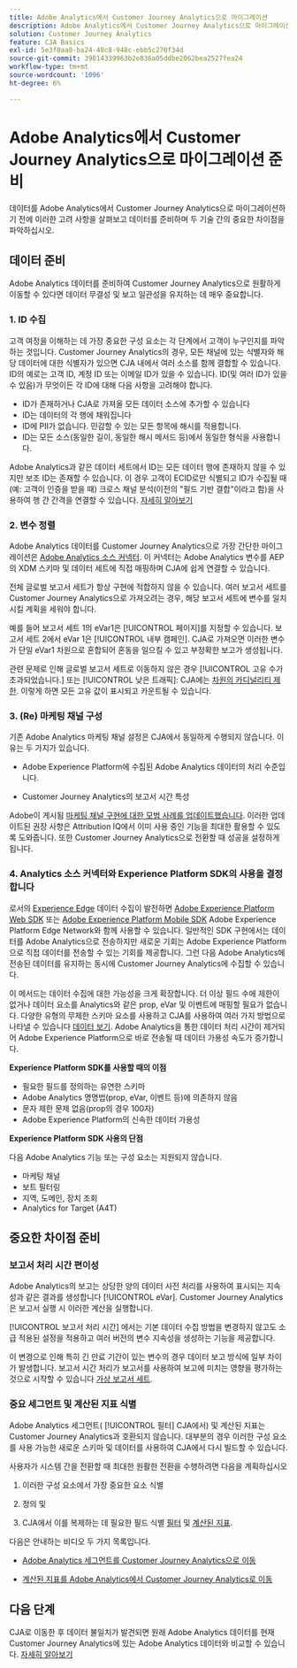 ```yaml
---
title: Adobe Analytics에서 Customer Journey Analytics으로 마이그레이션
description: Adobe Analytics에서 Customer Journey Analytics으로 마이그레이션하는 단계
solution: Customer Journey Analytics
feature: CJA Basics
exl-id: 5e3f0aa0-ba24-48c8-948c-ebb5c270f34d
source-git-commit: 39814339963b2e836a05ddbe2062bea2527fea24
workflow-type: tm+mt
source-wordcount: '1096'
ht-degree: 6%

---
```


# Adobe Analytics에서 Customer Journey Analytics으로 마이그레이션 준비

데이터를 Adobe Analytics에서 Customer Journey Analytics으로 마이그레이션하기 전에 이러한 고려 사항을 살펴보고 데이터를 준비하며 두 기술 간의 중요한 차이점을 파악하십시오.

## 데이터 준비

Adobe Analytics 데이터를 준비하여 Customer Journey Analytics으로 원활하게 이동할 수 있다면 데이터 무결성 및 보고 일관성을 유지하는 데 매우 중요합니다.

### 1. ID 수집

고객 여정을 이해하는 데 가장 중요한 구성 요소는 각 단계에서 고객이 누구인지를 파악하는 것입니다. Customer Journey Analytics의 경우, 모든 채널에 있는 식별자와 해당 데이터에 대한 식별자가 있으면 CJA 내에서 여러 소스를 함께 결합할 수 있습니다.
ID의 예로는 고객 ID, 계정 ID 또는 이메일 ID가 있을 수 있습니다. ID(및 여러 ID가 있을 수 있음)가 무엇이든 각 ID에 대해 다음 사항을 고려해야 합니다.

* ID가 존재하거나 CJA로 가져올 모든 데이터 소스에 추가할 수 있습니다
* ID는 데이터의 각 행에 채워집니다
* ID에 PII가 없습니다. 민감할 수 있는 모든 항목에 해시를 적용합니다.
* ID는 모든 소스(동일한 길이, 동일한 해시 메서드 등)에서 동일한 형식을 사용합니다.

Adobe Analytics과 같은 데이터 세트에서 ID는 모든 데이터 행에 존재하지 않을 수 있지만 보조 ID는 존재할 수 있습니다. 이 경우 고객이 ECID로만 식별되고 ID가 수집될 때(예: 고객이 인증을 받을 때) 크로스 채널 분석(이전의 &quot;필드 기반 결합&quot;이라고 함)을 사용하여 행 간 간격을 연결할 수 있습니다. [자세히 알아보기](https://experienceleague.adobe.com/docs/analytics-platform/using/cja-connections/cca/overview.html?lang=ko-KR)

### 2. 변수 정렬

Adobe Analytics 데이터를 Customer Journey Analytics으로 가장 간단한 마이그레이션은 [Adobe Analytics 소스 커넥터](https://experienceleague.adobe.com/docs/experience-platform/sources/ui-tutorials/create/adobe-applications/analytics.html?lang=ko-KR). 이 커넥터는 Adobe Analytics 변수를 AEP의 XDM 스키마 및 데이터 세트에 직접 매핑하며 CJA에 쉽게 연결할 수 있습니다.

전체 글로벌 보고서 세트가 항상 구현에 적합하지 않을 수 있습니다. 여러 보고서 세트를 Customer Journey Analytics으로 가져오려는 경우, 해당 보고서 세트에 변수를 일치시킬 계획을 세워야 합니다.

예를 들어 보고서 세트 1의 eVar1은 [!UICONTROL 페이지]를 지정할 수 있습니다. 보고서 세트 2에서 eVar 1은 [!UICONTROL 내부 캠페인]. CJA로 가져오면 이러한 변수가 단일 eVar1 차원으로 혼합되어 혼동을 일으킬 수 있고 부정확한 보고가 생성됩니다.

관련 문제로 인해 글로벌 보고서 세트로 이동하지 않은 경우 [!UICONTROL 고유 수가 초과되었습니다.] 또는 [!UICONTROL 낮은 트래픽]: CJA에는 [차원의 카디널리티 제한](/help/components/dimensions/high-cardinality.md). 이렇게 하면 모든 고유 값이 표시되고 카운트될 수 있습니다.

### 3. (Re) 마케팅 채널 구성

기존 Adobe Analytics 마케팅 채널 설정은 CJA에서 동일하게 수행되지 않습니다. 이유는 두 가지가 있습니다.

* Adobe Experience Platform에 수집된 Adobe Analytics 데이터의 처리 수준입니다.

* Customer Journey Analytics의 보고서 시간 특성

Adobe이 게시됨 [마케팅 채널 구현에 대한 모범 사례를 업데이트했습니다](https://experienceleague.adobe.com/docs/analytics/components/marketing-channels/mchannel-best-practices.html?lang=en). 이러한 업데이트된 권장 사항은 Attribution IQ에서 이미 사용 중인 기능을 최대한 활용할 수 있도록 도와줍니다. 또한 Customer Journey Analytics으로 전환할 때 성공을 설정하게 됩니다.

### 4. Analytics 소스 커넥터와 Experience Platform SDK의 사용을 결정합니다

로서의 [Experience Edge](https://experienceleague.adobe.com/docs/experience-platform/edge/home.html?lang=en) 데이터 수집이 발전하면 [Adobe Experience Platform Web SDK](https://experienceleague.adobe.com/docs/web-sdk.html?lang=en) 또는 [Adobe Experience Platform Mobile SDK](https://experienceleague.adobe.com/docs/mobile.html?lang=en) Adobe Experience Platform Edge Network와 함께 사용할 수 있습니다. 일반적인 SDK 구현에서는 데이터를 Adobe Analytics으로 전송하지만 새로운 기회는 Adobe Experience Platform으로 직접 데이터를 전송할 수 있는 기회를 제공합니다. 그런 다음 Adobe Analytics에 전송된 데이터를 유지하는 동시에 Customer Journey Analytics에 수집할 수 있습니다.

이 메서드는 데이터 수집에 대한 가능성을 크게 확장합니다. 더 이상 필드 수에 제한이 없거나 데이터 요소를 Analytics와 같은 prop, eVar 및 이벤트에 매핑할 필요가 없습니다. 다양한 유형의 무제한 스키마 요소를 사용하고 CJA를 사용하여 여러 가지 방법으로 나타낼 수 있습니다 [데이터 보기](/help/data-views/data-views.md). Adobe Analytics을 통한 데이터 처리 시간이 제거되어 Adobe Experience Platform으로 바로 전송될 때 데이터 가용성 속도가 증가합니다.

**Experience Platform SDK를 사용할 때의 이점**

* 필요한 필드를 정의하는 유연한 스키마
* Adobe Analytics 명명법(prop, eVar, 이벤트 등)에 의존하지 않음
* 문자 제한 문제 없음(prop의 경우 100자)
* Adobe Experience Platform의 신속한 데이터 가용성

**Experience Platform SDK 사용의 단점**

다음 Adobe Analytics 기능 또는 구성 요소는 지원되지 않습니다.

* 마케팅 채널
* 보트 필터링
* 지역, 도메인, 장치 조회
* Analytics for Target (A4T)

## 중요한 차이점 준비

### 보고서 처리 시간 편이성

Adobe Analytics의 보고는 상당한 양의 데이터 사전 처리를 사용하여 표시되는 지속성과 같은 결과를 생성합니다 [!UICONTROL eVar]. Customer Journey Analytics은 보고서 실행 시 이러한 계산을 실행합니다.

[!UICONTROL 보고서 처리 시간] 에서는 기본 데이터 수집 방법을 변경하지 않고도 소급 적용된 설정을 적용하고 여러 버전의 변수 지속성을 생성하는 기능을 제공합니다.

이 변경으로 인해 특히 긴 만료 기간이 있는 변수의 경우 데이터 보고 방식에 일부 차이가 발생합니다. 보고서 시간 처리가 보고서를 사용하여 보고에 미치는 영향을 평가하는 것으로 시작할 수 있습니다 [가상 보고서 세트](https://experienceleague.adobe.com/docs/analytics/components/virtual-report-suites/vrs-report-time-processing.html).

### 중요 세그먼트 및 계산된 지표 식별

Adobe Analytics 세그먼트( [!UICONTROL 필터] CJA에서) 및 계산된 지표는 Customer Journey Analytics과 호환되지 않습니다. 대부분의 경우 이러한 구성 요소를 사용 가능한 새로운 스키마 및 데이터를 사용하여 CJA에서 다시 빌드할 수 있습니다.

사용자가 시스템 간을 전환할 때 최대한 원활한 전환을 수행하려면 다음을 계획하십시오

1. 이러한 구성 요소에서 가장 중요한 요소 식별

1. 정의 및

1. CJA에서 이를 복제하는 데 필요한 필드 식별 [필터](/help/components/filters/filters-overview.md) 및 [계산된 지표](/help/components/calc-metrics/calc-metr-overview.md).

다음은 안내하는 비디오 두 가지 목록입니다.

* [Adobe Analytics 세그먼트를 Customer Journey Analytics으로 이동](https://experienceleague.adobe.com/docs/customer-journey-analytics-learn/tutorials/moving-adobe-analytics-segments-to-customer-journey-analytics.html?lang=en)

* [계산된 지표를 Adobe Analytics에서 Customer Journey Analytics로 이동](https://experienceleague.adobe.com/docs/customer-journey-analytics-learn/tutorials/moving-your-calculated-metrics-from-adobe-analytics-to-customer-journey-analytics.html?lang=en)

## 다음 단계

CJA로 이동한 후 데이터 불일치가 발견되면 원래 Adobe Analytics 데이터를 현재 Customer Journey Analytics에 있는 Adobe Analytics 데이터와 비교할 수 있습니다. [자세히 알아보기](/help/troubleshooting/compare.md)

